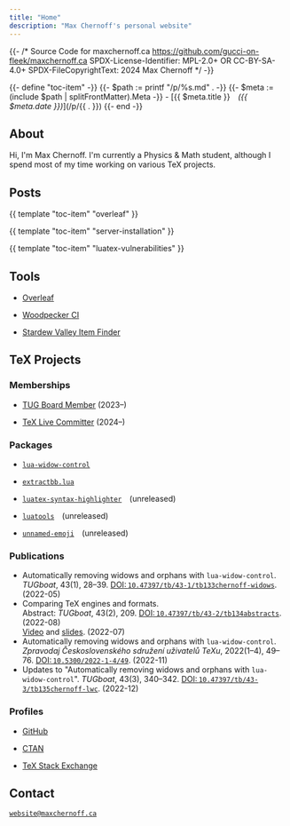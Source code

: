 ```yaml
---
title: "Home"
description: "Max Chernoff's personal website"
---
```


{{- /* Source Code for maxchernoff.ca
     https://github.com/gucci-on-fleek/maxchernoff.ca
     SPDX-License-Identifier: MPL-2.0+ OR CC-BY-SA-4.0+
     SPDX-FileCopyrightText: 2024 Max Chernoff */ -}}

{{- define "toc-item" -}}
    {{- $path := printf "/p/%s.md" . -}}
    {{- $meta := (include $path | splitFrontMatter).Meta -}}
    - [{{ $meta.title }}&emsp;_({{ $meta.date }})_](/p/{{ . }})
{{- end -}}

About
-----

Hi, I'm Max Chernoff. I'm currently a Physics & Math student, although I
spend most of my time working on various TeX projects.


Posts
-----

<nav>

{{ template "toc-item" "overleaf" }}

{{ template "toc-item" "server-installation" }}

{{ template "toc-item" "luatex-vulnerabilities" }}

</nav>


Tools
-----

<nav>

- [Overleaf](https://overleaf.maxchernoff.ca/login)

- [Woodpecker <abbr>CI</abbr>](https://woodpecker.maxchernoff.ca/login)

- [Stardew Valley Item Finder](/tools/Stardew-Valley-Item-Finder/)

</nav>


TeX Projects
------------

### Memberships

- [<abbr>TUG</abbr> Board Member](https://tug.org/board.html) (2023–)

- [TeX Live Committer](https://git.texlive.info/texlive/commit/Master/tlpkg/bin?id=f136d5) (2024–)

### Packages

- [`lua-widow-control`](https://ctan.org/pkg/lua-widow-control)

- [`extractbb.lua`](https://tug.org/svn/texlive/trunk/Master/texmf-dist/scripts/texlive/extractbb.lua?view=markup)

- [`luatex-syntax-highlighter`](https://github.com/gucci-on-fleek/luatex-syntax-highlighter)&emsp;(unreleased)

- [`luatools`](https://github.com/gucci-on-fleek/luatools)&emsp;(unreleased)

- [`unnamed-emoji`](https://github.com/gucci-on-fleek/unnamed-emoji)&emsp;(unreleased)


### Publications

- Automatically removing widows and orphans with `lua-widow-control`.
  *TUGboat*, 43(1), 28–39.
  [<abbr>DOI</abbr>:&#8239;`10.47397/tb/43-1/tb133chernoff-widows`](//tug.org/TUGboat/tb43-1/tb133chernoff-widows.html).
  (2022-05)
- Comparing TeX engines and formats.\
  Abstract: *TUGboat*, 43(2), 209.
  [<abbr>DOI</abbr>:&#8239;`10.47397/tb/43-2/tb134abstracts`](//tug.org/TUGboat/tb43-2/tb134abstracts.html).
  (2022-08)\
  [Video](//youtu.be/MNdAoza8VHU) and
  [slides](//tug.org/tug2022/assets/served/Max_Chernoff-TUG2022-chernoff-engines-slides.pdf).
  (2022-07)
- Automatically removing widows and orphans with `lua-widow-control`.
  *Zpravodaj Československého sdružení uživatelů TeXu*, 2022(1–4),
  49–76.
  [<abbr>DOI</abbr>:&#8239;`10.5300/2022-1-4/49`](//dml.cz/handle/10338.dmlcz/151108).
  (2022-11)
- Updates to "Automatically removing widows and orphans with
  `lua-widow-control`". *TUGboat*, 43(3), 340–342.
  [<abbr>DOI</abbr>:&#8239;`10.47397/tb/43-3/tb135chernoff-lwc`](//tug.org/TUGboat/tb43-3/tb135chernoff-lwc.html).
  (2022-12)

### Profiles

- [GitHub](https://github.com/gucci-on-fleek)

- [CTAN](https://ctan.org/author/chernoff)

- [TeX Stack Exchange](https://tex.stackexchange.com/users/270600/max-chernoff)


Contact
-------

[`website@maxchernoff.ca`](mailto:website@maxchernoff.ca)
